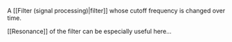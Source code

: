 A [[Filter (signal processing)|filter]] whose cutoff frequency is changed over time.

[[Resonance]] of the filter can be especially useful here...
